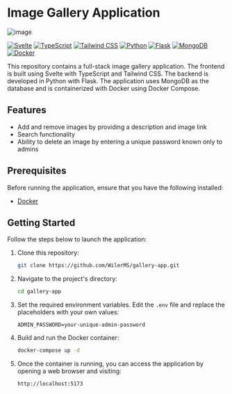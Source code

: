 # Image Gallery Application

![image](https://github.com/WilerMS/gallery-app/assets/70902862/5ec948c0-56a9-4217-b352-1bbead58fb4c)


[![Svelte](https://img.shields.io/badge/Frontend-Svelte-blueviolet)](https://svelte.dev/)
[![TypeScript](https://img.shields.io/badge/Frontend-TypeScript-blue)](https://www.typescriptlang.org/)
[![Tailwind CSS](https://img.shields.io/badge/Frontend-Tailwind_CSS-38B2AC)](https://tailwindcss.com/)
[![Python](https://img.shields.io/badge/Backend-Python-blue)](https://www.python.org/)
[![Flask](https://img.shields.io/badge/Backend-Flask-lightgrey)](https://flask.palletsprojects.com/)
[![MongoDB](https://img.shields.io/badge/Database-MongoDB-4DB33D)](https://www.mongodb.com/)
[![Docker](https://img.shields.io/badge/Containerization-Docker-2496ED)](https://www.docker.com/)

This repository contains a full-stack image gallery application. The frontend is built using Svelte with TypeScript and Tailwind CSS. The backend is developed in Python with Flask. The application uses MongoDB as the database and is containerized with Docker using Docker Compose.

## Features

- Add and remove images by providing a description and image link
- Search functionality
- Ability to delete an image by entering a unique password known only to admins

## Prerequisites

Before running the application, ensure that you have the following installed:

- [Docker](https://www.docker.com/get-started)

## Getting Started

Follow the steps below to launch the application:

1. Clone this repository:

   ```bash
   git clone https://github.com/WilerMS/gallery-app.git
   ```

2. Navigate to the project's directory:

   ```bash
   cd gallery-app
   ```

3. Set the required environment variables. Edit the `.env` file and replace the placeholders with your own values:

   ```plaintext
   ADMIN_PASSWORD=your-unique-admin-password
   ```

4. Build and run the Docker container:

   ```bash
   docker-compose up -d
   ```

5. Once the container is running, you can access the application by opening a web browser and visiting:

   ```plaintext
   http://localhost:5173
   ```
